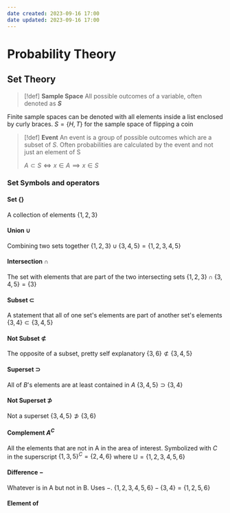 ```yaml
---
date created: 2023-09-16 17:00
date updated: 2023-09-16 17:00
---
```


# Probability Theory

## Set Theory

> [!def]
> **Sample Space**
> All possible outcomes of a variable, often denoted as **$S$**

Finite sample spaces can be denoted with all elements inside a list enclosed by curly braces.
$S=\{H,T\}$ for the sample space of flipping a coin

> [!def]
> **Event**
> An event is a group of possible outcomes which are a subset of $S$. Often probabilities are calculated by the event and not just an element of S
> 
> $A\subset S\iff x\in A \implies x\in S$

### Set Symbols and operators
#### Set $\{\}$
A collection of elements
$\{1, 2, 3\}$

#### Union $\cup$
Combining two sets together
$\{1,2,3\}\cup\{3,4,5\}=\{1,2,3,4,5\}$

#### Intersection $\cap$
The set with elements that are part of the two intersecting sets
$\{1,2,3\}\cap\{3,4,5\}=\{3\}$

#### Subset $\subset$
A statement that all of one set's elements are part of another set's elements
$\{3,4\}\subset\{3,4,5\}$

#### Not Subset $\not\subset$
The opposite of a subset, pretty self explanatory
$\{3,6\}\not\subset\{3,4,5\}$

#### Superset $\supset$
All of $B$'s elements are at least contained in $A$
$\{3,4,5\}\supset\{3,4\}$

#### Not Superset $\not\supset$
Not a superset
$\{3,4,5\}\not\supset\{3,6\}$

#### Complement $A^C$
All the elements that are not in A in the area of interest. Symbolized with $C$ in the superscript
$\{1,3,5\}^C=\{2,4,6\}$ where $\mathbb{U}=\{1,2,3,4,5,6\}$

#### Difference $-$
Whatever is in A but not in B. Uses $-$.
$\{1,2,3,4,5,6\}-\{3,4\}=\{1,2,5,6\}$

#### Element of

